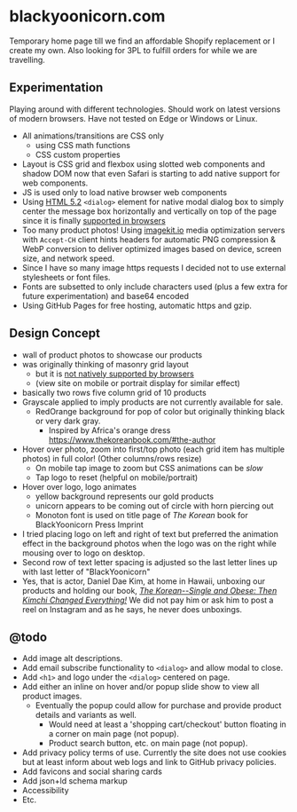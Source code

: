 # blackyoonicorn.com
Temporary home page till we find an affordable Shopify replacement or I create my own.
Also looking for 3PL to fulfill orders for while we are travelling.

## Experimentation
Playing around with different technologies. Should work on latest versions of modern browsers. Have not tested on Edge or Windows or Linux.
+ All animations/transitions are CSS only
	- using CSS math functions
	- CSS custom properties
+ Layout is CSS grid and flexbox using slotted web components and shadow DOM now that even Safari is starting to add native support for web components. 
+ JS is used only to load native browser web components
+ Using [HTML 5.2](https://html.spec.whatwg.org/) `<dialog>` element for native modal dialog box to simply center the message box horizontally and vertically on top of the page since it is finally [supported in browsers](https://caniuse.com/dialog)
+ Too many product photos! Using [imagekit.io](https://imagekit.io) media optimization servers with `Accept-CH` client hints headers for automatic PNG compression & WebP conversion to deliver optimized images based on device, screen size, and network speed.
+ Since I have so many image https requests I decided not to use external stylesheets or font files.
+ Fonts are subsetted to only include characters used (plus a few extra for future experimentation) and base64 encoded
+ Using GitHub Pages for free hosting, automatic https and gzip. 

## Design Concept
+ wall of product photos to showcase our products
+ was originally thinking of masonry grid layout
	- but it is [not natively supported by browsers](https://caniuse.com/mdn-css_properties_grid-template-rows_masonry)
	- (view site on mobile or portrait display for similar effect)
+ basically two rows five column grid of 10 products
+ Grayscale applied to imply products are not currently available for sale.
	- RedOrange background for pop of color but originally thinking black or very dark gray.
		* Inspired by Africa's orange dress https://www.thekoreanbook.com/#the-author
+ Hover over photo, zoom into first/top photo (each grid item has multiple photos) in full color! (Other columns/rows resize)
	- On mobile tap image to zoom but CSS animations can be *slow*
	- Tap logo to reset (helpful on mobile/portrait)
+ Hover over logo, logo animates
	- yellow background represents our gold products
	- unicorn appears to be coming out of circle with horn piercing out
	- Monoton font is used on title page of *The Korean* book for BlackYoonicorn Press Imprint
+ I tried placing logo on left and right of text but preferred the animation effect in the background photos when the logo was on the right while mousing over to logo on desktop.
+ Second row of text letter spacing is adjusted so the last letter lines up with last letter of "BlackYoonicorn"
+ Yes, that is actor, Daniel Dae Kim, at home in Hawaii, unboxing our products and holding our book, [*The Korean--Single and Obese: Then Kimchi Changed Everything!*](https://thekoreanbook.com) We did not pay him or ask him to post a reel on Instagram and as he says, he never does unboxings.

## @todo
+ Add image alt descriptions.
+ Add email subscribe functionality to `<dialog>` and allow modal to close.
+ Add `<h1>` and logo under the `<dialog>` centered on page.
+ Add either an inline on hover and/or popup slide show to view all product images.
	- Eventually the popup could allow for purchase and provide product details and variants as well.
		* Would need at least a 'shopping cart/checkout' button floating in a corner on main page (not popup).
		* Product search button, etc. on main page (not popup).
+ Add privacy policy terms of use. Currently the site does not use cookies but at least inform about web logs and link to GitHub privacy policies.
+ Add favicons and social sharing cards
+ Add json+ld schema markup
+ Accessibility
+ Etc.
